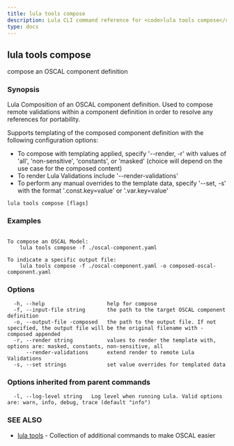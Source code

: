 ```yaml
---
title: lula tools compose
description: Lula CLI command reference for <code>lula tools compose</code>.
type: docs
---
```

## lula tools compose

compose an OSCAL component definition

### Synopsis


Lula Composition of an OSCAL component definition. Used to compose remote validations within a component definition in order to resolve any references for portability.

Supports templating of the composed component definition with the following configuration options:
- To compose with templating applied, specify '--render, -r' with values of 'all', 'non-sensitive', 'constants', or 'masked' (choice will depend on the use case for the composed content)
- To render Lula Validations include '--render-validations'
- To perform any manual overrides to the template data, specify '--set, -s' with the format '.const.key=value' or '.var.key=value'


```
lula tools compose [flags]
```

### Examples

```

To compose an OSCAL Model:
	lula tools compose -f ./oscal-component.yaml

To indicate a specific output file:
	lula tools compose -f ./oscal-component.yaml -o composed-oscal-component.yaml

```

### Options

```
  -h, --help                    help for compose
  -f, --input-file string       the path to the target OSCAL component definition
  -o, --output-file -composed   the path to the output file. If not specified, the output file will be the original filename with -composed appended
  -r, --render string           values to render the template with, options are: masked, constants, non-sensitive, all
      --render-validations      extend render to remote Lula Validations
  -s, --set strings             set value overrides for templated data
```

### Options inherited from parent commands

```
  -l, --log-level string   Log level when running Lula. Valid options are: warn, info, debug, trace (default "info")
```

### SEE ALSO

* [lula tools](./lula_tools.md)	 - Collection of additional commands to make OSCAL easier

